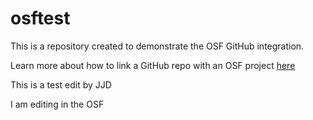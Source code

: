 # osftest
This is a repository created to demonstrate the OSF GitHub integration.

Learn more about how to link a GitHub repo with an OSF project [here](http://help.osf.io/m/addons/l/524149-storage-add-ons#github)

This is a test edit by JJD

I am editing in the OSF